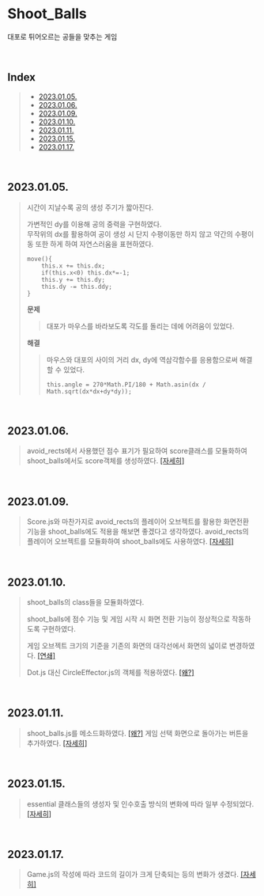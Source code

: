# Shoot_Balls

대포로 튀어오르는 공들을 맞추는 게임

<br/>

## Index

> - [2023.01.05.](#20230105)
> - [2023.01.06.](#20230106)
> - [2023.01.09.](#20230109)
> - [2023.01.10.](#20230110)
> - [2023.01.11.](#20230111)
> - [2023.01.15.](#20230115)
> - [2023.01.17.](#20230117)

<br/>

## 2023.01.05.

> 시간이 지날수록 공의 생성 주기가 짧아진다.  
>
> 가변적인 dy를 이용해 공의 중력을 구현하였다.  
> 무작위의 dx를 활용하여 공이 생성 시 단지 수평이동만 하지 않고 약간의 수평이동 또한 하게 하여 자연스러움을 표현하였다.  
>
> ```
> move(){
>     this.x += this.dx;
>     if(this.x<0) this.dx*=-1;
>     this.y += this.dy;
>     this.dy -= this.ddy;
> }
> ```
>
> **문제**
>
> > 대포가 마우스를 바라보도록 각도를 돌리는 데에 어려움이 있었다.
>
> **해결**
>
> > 마우스와 대포의 사이의 거리 dx, dy에 역삼각함수를 응용함으로써 해결할 수 있었다.
> >
> > ```
> > this.angle = 270*Math.PI/180 + Math.asin(dx / Math.sqrt(dx*dx+dy*dy));
> > ```

<br/>

## 2023.01.06.

> avoid_rects에서 사용했던 점수 표기가 필요하여 score클래스를 모듈화하여 shoot_balls에서도 score객체를 생성하였다. [[자세히]](./essential.md#20230106)

<br/>

## 2023.01.09.

> Score.js와 마찬가지로 avoid_rects의 플레이어 오브젝트를 활용한 화면전환 기능을 shoot_balls에도 적용을 해보면 좋겠다고 생각하였다.
> avoid_rects의 플레이어 오브젝트를 모듈화하여 shoot_balls에도 사용하였다. [[자세히]](./avoid_rects.md#20230109)

<br/>

## 2023.01.10.

> shoot_balls의 class들을 모듈화하였다.
>
> shoot_balls에 점수 기능 및 게임 시작 시 화면 전환 기능이 정상적으로 작동하도록 구현하였다.
>
> 게임 오브젝트 크기의 기준을 기존의 화면의 대각선에서 화면의 넓이로 변경하였다. [[연쇄]](./avoid_rects.md#20230110)
>
> Dot.js 대신 CircleEffector.js의 객체를 적용하였다. [[왜?]](./avoid_rects.md#20230110)

<br/>

## 2023.01.11.

> shoot_balls.js를 메소드화하였다. [[왜?]](./select_game.md#20230111)
> 게임 선택 화면으로 돌아가는 버튼을 추가하였다. [[자세히]](./essential.md/#20230111)

<br/>

## 2023.01.15.

> essential 클래스들의 생성자 및 인수호출 방식의 변화에 따라 일부 수정되었다. [[자세히]](./essential.md#20230115)

<br/>

## 2023.01.17.

> Game.js의 작성에 따라 코드의 길이가 크게 단축되는 등의 변화가 생겼다. [[자세히]](./essential.md#20230117)
